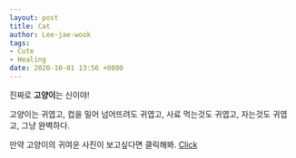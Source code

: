 ```yaml
---
layout: post
title: Cat
author: Lee-jae-wook
tags:
- Cute
- Healing
date: 2020-10-01 13:56 +0800
---
```

진짜로 **고양이**는 신이야!

고양이는 귀엽고, 컵을 밀어 넘어뜨려도 귀엽고, 사료 먹는것도 귀엽고, 자는것도 귀엽고, 그냥 완벽하다.

만약 고양이의 귀여운 사진이 보고싶다면 클릭해봐. [Click](https://m.blog.naver.com/PostView.naver?isHttpsRedirect=true&blogId=be_looved_&logNo=222096119337)
